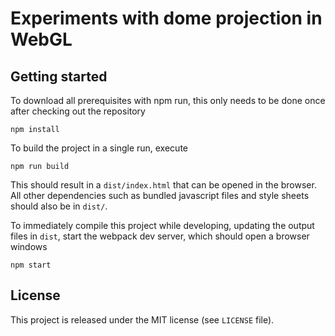 # Experiments with dome projection in WebGL


## Getting started

To download all prerequisites with npm run, this only needs to be done once
after checking out the repository

``` shell
npm install
```

To build the project in a single run, execute

``` shell
npm run build
```

This should result in a `dist/index.html` that can be opened in the browser.
All other dependencies such as bundled javascript files and style sheets should
also be in `dist/`.

To immediately compile this project while developing, updating the output files
in `dist`, start the webpack dev server, which should open a browser windows

``` shell
npm start
```

## License

This project is released under the MIT license (see `LICENSE` file).
